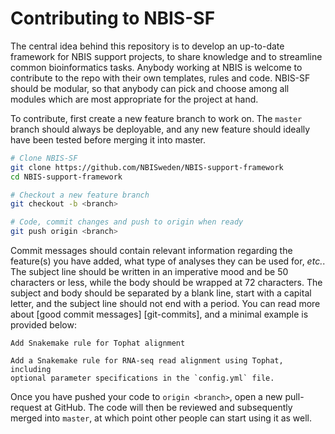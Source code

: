 # Contributing to NBIS-SF

The central idea behind this repository is to develop an up-to-date framework 
for NBIS support projects, to share knowledge and to streamline common
bioinformatics tasks. Anybody working at NBIS is welcome to contribute to
the repo with their own templates, rules and code. NBIS-SF should be modular,
so that anybody can pick and choose among all modules which are most appropriate
for the project at hand.

To contribute, first create a new feature branch to work on. The `master`
branch should always be deployable, and any new feature should ideally have
been tested before merging it into master. 

```bash
# Clone NBIS-SF
git clone https://github.com/NBISweden/NBIS-support-framework
cd NBIS-support-framework

# Checkout a new feature branch
git checkout -b <branch>

# Code, commit changes and push to origin when ready
git push origin <branch>
```

Commit messages should contain relevant information regarding the feature(s)
you have added, what type of analyses they can be used for, *etc.*. The subject
line should be written in an imperative mood and be 50 characters or less,
while the body should be wrapped at 72 characters. The subject and body should
be separated by a blank line, start with a capital letter, and the subject line
should not end with a period. You can read more about [good commit messages]
[git-commits], and a minimal example is provided below:

```
Add Snakemake rule for Tophat alignment

Add a Snakemake rule for RNA-seq read alignment using Tophat, including
optional parameter specifications in the `config.yml` file.
```

Once you have pushed your code to `origin <branch>`, open a new pull-request at
GitHub. The code will then be reviewed and subsequently merged into `master`,
at which point other people can start using it as well.
